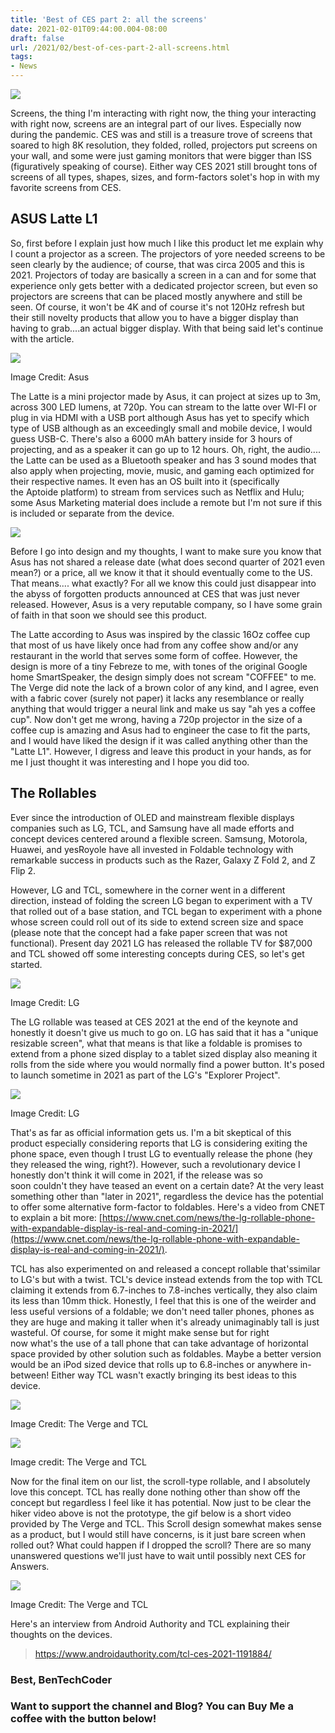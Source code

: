 ```yaml
---
title: 'Best of CES part 2: all the screens'
date: 2021-02-01T09:44:00.004-08:00
draft: false
url: /2021/02/best-of-ces-part-2-all-screens.html
tags: 
- News
---
```


[![](https://1.bp.blogspot.com/-GIKL6qsr8To/YBCtwvXAAVI/AAAAAAAAMu4/BmKBH52xrKgAolJ-kPeF5lDMCWkumCtAQCNcBGAsYHQ/s320/lg-oled-lineup-ces-2021-768x768.jpg)](https://1.bp.blogspot.com/-GIKL6qsr8To/YBCtwvXAAVI/AAAAAAAAMu4/BmKBH52xrKgAolJ-kPeF5lDMCWkumCtAQCNcBGAsYHQ/s768/lg-oled-lineup-ces-2021-768x768.jpg)

  

Screens, the thing I'm interacting with right now, the thing your interacting with right now, screens are an integral part of our lives. Especially now during the pandemic. CES was and still is a treasure trove of screens that soared to high 8K resolution, they folded, rolled, projectors put screens on your wall, and some were just gaming monitors that were bigger than ISS (figuratively speaking of course). Either way CES 2021 still brought tons of screens of all types, shapes, sizes, and form-factors solet's hop in with my favorite screens from CES.

  

ASUS Latte L1
-------------

So, first before I explain just how much I like this product let me explain why I count a projector as a screen. The projectors of yore needed screens to be seen clearly by the audience; of course, that was circa 2005 and this is 2021. Projectors of today are basically a screen in a can and for some that experience only gets better with a dedicated projector screen, but even so projectors are screens that can be placed mostly anywhere and still be seen. Of course, it won't be 4K and of course it's not 120Hz refresh but their still novelty products that allow you to have a bigger display than having to grab....an actual bigger display. With that being said let's continue with the article.

  

[![](https://lh3.googleusercontent.com/-c7ouZvYidoY/YBSBHD99zpI/AAAAAAAAM3A/L9XrpxPbxCIOzHlPq5LoFh-rHzbqMM7rACNcBGAsYHQ/w640-h426/image.png)](https://lh3.googleusercontent.com/-c7ouZvYidoY/YBSBHD99zpI/AAAAAAAAM3A/L9XrpxPbxCIOzHlPq5LoFh-rHzbqMM7rACNcBGAsYHQ/image.png)

Image Credit: Asus

  
  

The Latte is a mini projector made by Asus, it can project at sizes up to 3m, across 300 LED lumens, at 720p. You can stream to the latte over WI-FI or plug in via HDMI with a USB port although Asus has yet to specify which type of USB although as an exceedingly small and mobile device, I would guess USB-C. There's also a 6000 mAh battery inside for 3 hours of projecting, and as a speaker it can go up to 12 hours. Oh, right, the audio.... the Latte can be used as a Bluetooth speaker and has 3 sound modes that also apply when projecting, movie, music, and gaming each optimized for their respective names. It even has an OS built into it (specifically the Aptoide platform) to stream from services such as Netflix and Hulu; some Asus Marketing material does include a remote but I'm not sure if this is included or separate from the device. 

[![](https://lh3.googleusercontent.com/-Dcr-uwlf17E/YBSBl_SM5MI/AAAAAAAAM3I/RKbQJvIhmycWX7NnyUYyza4MAaswMnd9QCNcBGAsYHQ/image.png)](https://lh3.googleusercontent.com/-Dcr-uwlf17E/YBSBl_SM5MI/AAAAAAAAM3I/RKbQJvIhmycWX7NnyUYyza4MAaswMnd9QCNcBGAsYHQ/image.png)

  
  

Before I go into design and my thoughts, I want to make sure you know that Asus has not shared a release date (what does second quarter of 2021 even mean?) or a price, all we know it that it should eventually come to the US. That means.... what exactly? For all we know this could just disappear into the abyss of forgotten products announced at CES that was just never released. However, Asus is a very reputable company, so I have some grain of faith in that soon we should see this product. 

  

  

The Latte according to Asus was inspired by the classic 16Oz coffee cup that most of us have likely once had from any coffee show and/or any restaurant in the world that serves some form of coffee. However, the design is more of a tiny Febreze to me, with tones of the original Google home SmartSpeaker, the design simply does not scream "COFFEE" to me. The Verge did note the lack of a brown color of any kind, and I agree, even with a fabric cover (surely not paper) it lacks any resemblance or really anything that would trigger a neural link and make us say "ah yes a coffee cup". Now don't get me wrong, having a 720p projector in the size of a coffee cup is amazing and Asus had to engineer the case to fit the parts, and I would have liked the design if it was called anything other than the "Latte L1". However, I digress and leave this product in your hands, as for me I just thought it was interesting and I hope you did too. 

  

The Rollables 
--------------

  

  
Ever since the introduction of OLED and mainstream flexible displays companies such as LG, TCL, and Samsung have all made efforts and concept devices centered around a flexible screen. Samsung, Motorola, Huawei, and yesRoyole have all invested in Foldable technology with remarkable success in products such as the Razer, Galaxy Z Fold 2, and Z Flip 2. 

  

However, LG and TCL, somewhere in the corner went in a different direction, instead of folding the screen LG began to experiment with a TV that rolled out of a base station, and TCL began to experiment with a phone whose screen could roll out of its side to extend screen size and space (please note that the concept had a fake paper screen that was not functional). Present day 2021 LG has released the rollable TV for $87,000 and TCL showed off some interesting concepts during CES, so let's get started. 

[![](https://lh3.googleusercontent.com/-0_C2L86lHvQ/YBg9ECQMYXI/AAAAAAAAM4k/BI8fP0qCWc0uusEwD8DBra0fImKjzI_JACNcBGAsYHQ/w640-h288/image.png)](https://lh3.googleusercontent.com/-0_C2L86lHvQ/YBg9ECQMYXI/AAAAAAAAM4k/BI8fP0qCWc0uusEwD8DBra0fImKjzI_JACNcBGAsYHQ/image.png)

Image Credit: LG

The LG rollable was teased at CES 2021 at the end of the keynote and honestly it doesn't give us much to go on. LG has said that it has a "unique resizable screen", what that means is that like a foldable is promises to extend from a phone sized display to a tablet sized display also meaning it rolls from the side where you would normally find a power button. It's posed to launch sometime in 2021 as part of the LG's "Explorer Project". 

[![](https://lh3.googleusercontent.com/-DnFgeGzx6KI/YBg9LSWuNMI/AAAAAAAAM4o/O9SozEimuSo96qvldNvyFpFfigKtbzBSACNcBGAsYHQ/w640-h292/image.png)](https://lh3.googleusercontent.com/-DnFgeGzx6KI/YBg9LSWuNMI/AAAAAAAAM4o/O9SozEimuSo96qvldNvyFpFfigKtbzBSACNcBGAsYHQ/image.png)

Image Credit: LG

  
  

That's as far as official information gets us. I'm a bit skeptical of this product especially considering reports that LG is considering exiting the phone space, even though I trust LG to eventually release the phone (hey they released the wing, right?). However, such a revolutionary device I honestly don't think it will come in 2021, if the release was so soon couldn't they have teased an event on a certain date? At the very least something other than "later in 2021", regardless the device has the potential to offer some alternative form-factor to foldables. Here's a video from CNET to explain a bit more: [https://www.cnet.com/news/the-lg-rollable-phone-with-expandable-display-is-real-and-coming-in-2021/](https://www.cnet.com/news/the-lg-rollable-phone-with-expandable-display-is-real-and-coming-in-2021/).

  

  

  

TCL has also experimented on and released a concept rollable that'ssimilar to LG's but with a twist. TCL's device instead extends from the top with TCL claiming it extends from 6.7-inches to 7.8-inches vertically, they also claim its less than 10mm thick. Honestly, I feel that this is one of the weirder and less useful versions of a foldable; we don't need taller phones, phones as they are huge and making it taller when it's already unimaginably tall is just wasteful. Of course, for some it might make sense but for right now what's the use of a tall phone that can take advantage of horizontal space provided by other solution such as foldables. Maybe a better version would be an iPod sized device that rolls up to 6.8-inches or anywhere in-between! Either way TCL wasn't exactly bringing its best ideas to this device.

  

[![](https://cdn.vox-cdn.com/thumbor/7A1bRC4BofkxgIBqErdbe89kcUI=/1600x0/filters:no_upscale()/cdn.vox-cdn.com/uploads/chorus_asset/file/22228685/Jan_11_2021_13_26_56.gif)](https://cdn.vox-cdn.com/thumbor/7A1bRC4BofkxgIBqErdbe89kcUI=/1600x0/filters:no_upscale()/cdn.vox-cdn.com/uploads/chorus_asset/file/22228685/Jan_11_2021_13_26_56.gif)

Image Credit: The Verge and TCL

  

[![](https://cdn.vox-cdn.com/uploads/chorus_asset/file/22228752/Jan_11_2021_13_52_13.gif)](https://cdn.vox-cdn.com/uploads/chorus_asset/file/22228752/Jan_11_2021_13_52_13.gif)

Image credit: The Verge and TCL

  

  

Now for the final item on our list, the scroll-type rollable, and I absolutely love this concept. TCL has really done nothing other than show off the concept but regardless I feel like it has potential. Now just to be clear the hiker video above is not the prototype, the gif below is a short video provided by The Verge and TCL. This Scroll design somewhat makes sense as a product, but I would still have concerns, is it just bare screen when rolled out? What could happen if I dropped the scroll? There are so many unanswered questions we'll just have to wait until possibly next CES for Answers.

  

[![](https://cdn.vox-cdn.com/thumbor/1DXqWkaIXL8WDssinNXBP8ULwqs=/1600x0/filters:no_upscale()/cdn.vox-cdn.com/uploads/chorus_asset/file/22228808/Jan_11_2021_14_12_26.gif)](https://cdn.vox-cdn.com/thumbor/1DXqWkaIXL8WDssinNXBP8ULwqs=/1600x0/filters:no_upscale()/cdn.vox-cdn.com/uploads/chorus_asset/file/22228808/Jan_11_2021_14_12_26.gif)

Image Credit: The Verge and TCL  
  
Here's an interview from Android Authority and TCL explaining their thoughts on the devices.

  

> https://www.androidauthority.com/tcl-ces-2021-1191884/

  

### Best, BenTechCoder

### Want to support the channel and Blog? You can Buy Me a coffee with the button below!